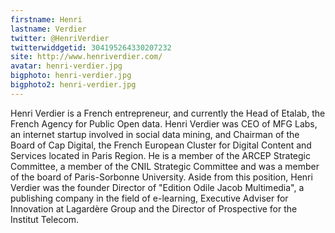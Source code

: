 ```yaml
---
firstname: Henri 
lastname: Verdier
twitter: @HenriVerdier
twitterwiddgetid: 304195264330207232
site: http://www.henriverdier.com/
avatar: henri-verdier.jpg
bigphoto: henri-verdier.jpg
bigphoto2: henri-verdier.jpg
---
```


Henri Verdier is a French entrepreneur, and currently the Head of Etalab, the French Agency for Public Open data.
Henri Verdier was CEO of MFG Labs, an internet startup involved in social data mining, and Chairman of the Board of Cap Digital, the French European Cluster for Digital Content and Services located in Paris Region.
He is a member of the ARCEP Strategic Committee, a member of the CNIL Strategic Committee and was a member of the board of Paris-Sorbonne University.
Aside from this position, Henri Verdier was the founder Director of "Edition Odile Jacob Multimedia", a publishing company in the field of e-learning, Executive Adviser for Innovation at Lagardère Group and the Director of Prospective for the Institut Telecom.


